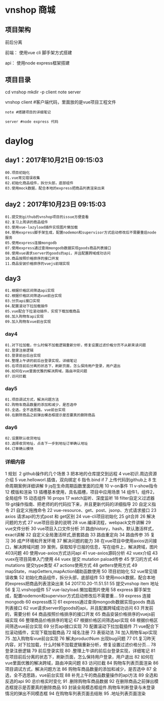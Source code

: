 # vnshop 商城
## 项目架构
前后分离

前端：
    使用vue cli 脚手架方式搭建

api：
    使用node express框架搭建

## 项目目录
cd vnshop
mkdir -p client note server

vnshop
    client #客户端代码，里面放的是vue项目工程文件

    note #搭建项目的详细笔记
        
    server #node express 代码


# daylog

## day1：2017年10月21日 09:15:03 
    00.项目初始化
    01.vue常见错误收集
    02.初始化商品组件，拆分头部，底部组件
    03.使用mock数据，配合本地的express把商品列表渲染出来
## day2：2017年10月23日 09:15:03
    01.提交到github的vnshop项目的issue方便查看
    02.复习上周讲的商品组件
    03.使用vue-lazyload插件实现图片懒加载   
    04.使用express脚手架生成，配置nodemon和supervisor方式启动修改后不需要重启node服务
    05.使用express连接mongodb
    07.使用express通过查询mongodb数据实现goods商品列表接口
    08.使用vue请求server的goods的api，并且配置跨域成功访问
    10.商品按照价格排序的接口开发
    11.商品安装价格排序的vuejs前端实现

## day3
    01.根据价格区间筛选api实现
    02.根据价格区间筛选vue前台实现
    03.分页api接口实现
    04.配置滚动下拉加载插件
    05.vue配合下拉滚动插件，实现下载加载商品
    08.加入购物车api实现
    09.加入购物车vue前台实现

### day4
    01.对下拉加载，什么时候不加载逻辑重新分析，修复设置过滤价格分页不从新来读问题
    02.登录注册逻辑
    03.登录前台后台实现
    04.整理上午讲的前后台登录实现，详细笔记
    05.在项目前后分离的状态下，刷新页面，怎么保持用户登录，用户退出
    06.如何在vue里面优雅的解决跨域，路由冲突问题
    07.访问拦截

### day5
    01.项目调试方式，解决问题方法
    02.购物车商品数量的添加和减少，是否选中
    03.全选，全不选思路，vue前台实现
    08.在删除商品之前弹出模态框提示是否要真的删除商品

### day6
    02.设置默认收货地址
    03.选择收货地址，点击下一步到地址订单确认地址
    04.订单确认模块


### 详细内容
1 规划 
2 github操作的几个场景 
3 把本地的仓库提交到远程 
4 vue初识.周边资源介绍 
5 vue.helloworl.插值，双向绑定 
6 指令.bind if 
7 上传代码到github上 
8 生命周期案例详细讲解 
9 jq在生命周期函数里面的应用 
10 v-on事件 
11 v-show指令 
12 模版和渲染 
13 插槽基本使用，具名插槽，项目中应用场景 
14 组件1，组件2，全局组件 
15 动态组件 
16 props 
17 watch监听、深度监听 
18 filter自定义过滤器 
19 git操作指南、把老师的的代码拉下来，并且更新代码的详细指导 
20 自定义指令 
21 自定义拖拽命令 
22 vue-resource、get、post、jsonp、方式请求接口 
23 axios 请求api的方式post 和 get区别 
24 vue-cli项目初始化 
25 git合并 
26 解决问题的方式 
27 vue项目目录的说明 
28 vue.编译流程，webpack文件讲解 
29 vue文件分析 
30 vue项目入口文件分析 
31 路由history，hash，默认激活样式，exact讲解 
32 自定义全局激活样式,嵌套路由 
33 路由重定向 
34 路由传参 
35 复习 
36 成产环境和开发环境 
37 解决问题的能力 
38 在vue项目中使用axios访问接口，解决跨域问题 
39 案例，获取知乎日报的信息，写在组件上，解决跨域，图片403问题 
40 使用vue-axios方式访问api 
41 vue-axios源码分析 
42 vuex介绍 
43 vuex在项目简单入门使用 
44 vuex 提交 mutation paload传参 
45 学习的方式 
46 mutations 提交type类型 
47 actions使用方式 
48 getters使用方式 
49 mapState，mapGetters,mapAction辅助函数使用 
50 项目初始化 
52 vue常见错误收集 
52 初始化商品组件，拆分头部，底部组件 
53 使用mock数据，配合本地的express把商品列表渲染出来 
54 2017.10.20-11.51.51 
55 提交vnshop item 地址 
56 复习.vnshop组件 
57 vue-lazyload.懒加载图片使用 
58 express 脚手架生成，配置nodemon和supervisor方式启动修改后不需要重... 
59 express 连接mongodb 
60 express练习
61 express通过查询mongodb数据实现goods 商品列表接口 
62 vue请求server的goods的api，并且配置跨域成功访问 
63 开发前的，需要分析 
64 商品按照价格排序的接口开发 
65 商品安装价格排序的vuejs前端实现 
66 整理商品价格排序的笔记 
67 根据价格区间筛选api实现 
68 根据价格区间筛选vue前台实现 
69 分页api接口实现 
70 配置滚动下拉加载插件 
71 vue配合下拉滚动插件，实现下载加载商品 
72 域名注册 
73 表驱动法 
74 加入购物车api实现 
75 .加入购物车vue前台实现 
76 解决productNum 出现bug问题 
77 01.复习昨天内容，对下拉加载，什么时候不加载逻辑重新分析，修复设置过滤价格分页... 
78 登录注册逻辑 
79 前后登录实现 
80 .整理上午讲的前后台登录实现，详细笔记 
81 在项目前后分离的状态下，刷新页面，怎么保持用户登录，用户退出 
82 如何在vue里面优雅的解决跨域，路由冲突问题 
83 访问拦截 
84 购物车列表页面渲染 
86 项目调试方式，解决问题方法 
86 购物车商品数量的添加和减少，是否选中 
87 全选，全不选思路，vue前台实现 
88 补充上午的商品数量操作的api方法 
89 全选和反选的api 
90 总价格实时变化 
91 .删除购物车商品数据 
92 在删除商品之前弹出模态框提示是否要真的删除商品 
93 封装全局模态框组件.购物车判断登录与未登录情况的弹出不同模态框 
94 在购物车列表页面去结账 
95 .地址列表页面渲染
